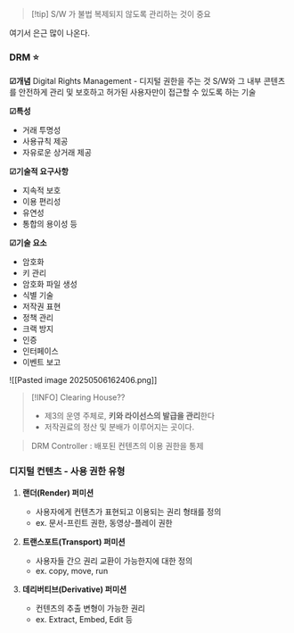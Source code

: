 >[!tip]  S/W 가 불법 복제되지 않도록 관리하는 것이 중요 

여기서 은근 많이 나온다.

### DRM ⭐

**☑개념** 
Digital Rights Management - 디지털 권한을 주는 것 
S/W와 그 내부 콘텐츠를 안전하게 관리 및 보호하고 허가된 사용자만이 접근할 수 있도록 하는 기술 

**☑특성** 
- 거래 투명성
- 사용규칙 제공
- 자유로운 상거래 제공

**☑기술적 요구사항** 
- 지속적 보호 
- 이용 편리성
- 유연성
- 통합의 용이성 등 

**☑기술 요소** 
- 암호화 
- 키 관리
- 암호화 파일 생성 
- 식별 기술
- 저작권 표현
- 정책 관리
- 크랙 방지
- 인증 
- 인터페이스
- 이벤트 보고 

![[Pasted image 20250506162406.png]]

> [!INFO] Clearing House??
> - 제3의 운영 주체로, **키와 라이선스의 발급을 관리**한다
> - 저작권료의 정산 및 분배가 이루어지는 곳이다.

> DRM Controller : 배포된 컨텐츠의 이용 권한을 통제 


### 디지털 컨텐츠 - 사용 권한 유형 

1. **랜더(Render) 퍼미션** 
	- 사용자에게 컨텐츠가 표현되고 이용되는 권리 형태를 정의 
	- ex. 문서-프린트 권한, 동영상-플레이 권한 
	
2. **트랜스포트(Transport) 퍼미션**
	- 사용자들 간으 권리 교환이 가능한지에 대한 정의
	- ex. copy, move, run 
	  
3. **데리버티브(Derivative) 퍼미션**
	- 컨텐츠의 추출 변형이 가능한 권리 
	- ex. Extract, Embed, Edit 등 

